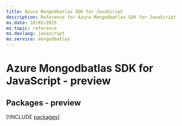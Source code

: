 ```yaml
---
title: Azure Mongodbatlas SDK for JavaScript
description: Reference for Azure Mongodbatlas SDK for JavaScript
ms.date: 10/02/2025
ms.topic: reference
ms.devlang: javascript
ms.service: mongodbatlas
---
```

# Azure Mongodbatlas SDK for JavaScript - preview
## Packages - preview
[!INCLUDE [packages](mongodbatlas-index.md)]
